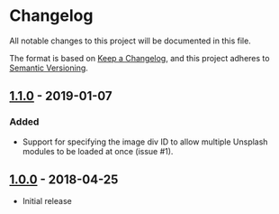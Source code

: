 # Changelog
All notable changes to this project will be documented in this file.

The format is based on [Keep a Changelog](https://keepachangelog.com/en/1.0.0/),
and this project adheres to [Semantic Versioning](https://semver.org/spec/v2.0.0.html).

## [1.1.0](https://github.com/parnic/MMM-Unsplash/releases/tag/v1.1.0) - 2019-01-07
### Added
- Support for specifying the image div ID to allow multiple Unsplash modules to be loaded at once (issue #1).

## [1.0.0](https://github.com/parnic/MMM-Unsplash/releases/tag/v1.0.0) - 2018-04-25
- Initial release
